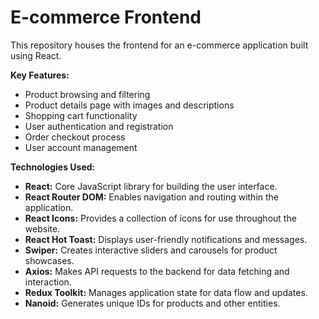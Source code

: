 # E-commerce Frontend

This repository houses the frontend for an e-commerce application built using React.

**Key Features:**

* Product browsing and filtering
* Product details page with images and descriptions
* Shopping cart functionality
* User authentication and registration
* Order checkout process
* User account management

**Technologies Used:**

* **React:** Core JavaScript library for building the user interface.
* **React Router DOM:** Enables navigation and routing within the application.
* **React Icons:** Provides a collection of icons for use throughout the website.
* **React Hot Toast:** Displays user-friendly notifications and messages.
* **Swiper:** Creates interactive sliders and carousels for product showcases.
* **Axios:** Makes API requests to the backend for data fetching and interaction.
* **Redux Toolkit:** Manages application state for data flow and updates.
* **Nanoid:** Generates unique IDs for products and other entities.
